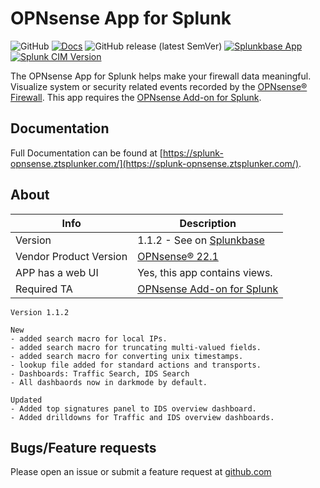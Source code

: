 # OPNsense App for Splunk

![GitHub](https://img.shields.io/github/license/ZachChristensen28/Opnsense_App_for_Splunk)
[![Docs](https://github.com/ZachChristensen28/splunk-opnsense-app-documentation/actions/workflows/ci.yml/badge.svg)](https://splunk-opnsense.ztsplunker.com/)
![GitHub release (latest SemVer)](https://img.shields.io/github/v/release/ZachChristensen28/Opnsense_App_for_Splunk)
[![Splunkbase App](https://img.shields.io/badge/Splunkbase-Opnsense%20App%20for%20Splunk-blue)](https://splunkbase.splunk.com/app/5372/)
[![Splunk CIM Version](https://img.shields.io/badge/Splunk%20CIM%20Version-4.x-success)](https://docs.splunk.com/Documentation/CIM/latest/User/Overview)

The OPNsense App for Splunk helps make your firewall data meaningful. Visualize system or security related events recorded by the [OPNsense® Firewall](https://opnsense.org/). This app requires the [OPNsense Add-on for Splunk](https://splunkbase.splunk.com/app/4538/).

## Documentation

Full Documentation can be found at [https://splunk-opnsense.ztsplunker.com/](https://splunk-opnsense.ztsplunker.com/).

## About

 Info | Description
------|----------
Version | 1.1.2 - See on [Splunkbase](https://splunkbase.splunk.com/app/5372/)
Vendor Product Version | [OPNsense® 22.1](https://opnsense.org/)
APP has a web UI | Yes, this app contains views.
Required TA | [OPNsense Add-on for Splunk](https://splunkbase.splunk.com/app/4538/)

```TEXT
Version 1.1.2

New
- added search macro for local IPs.
- added search macro for truncating multi-valued fields.
- added search macro for converting unix timestamps.
- lookup file added for standard actions and transports.
- Dashboards: Traffic Search, IDS Search
- All dashbaords now in darkmode by default.

Updated
- Added top signatures panel to IDS overview dashboard.
- Added drilldowns for Traffic and IDS overview dashboards.
```

## Bugs/Feature requests

Please open an issue or submit a feature request at [github.com](https://github.com/ZachChristensen28/Opnsense_App_for_Splunk/issues)
